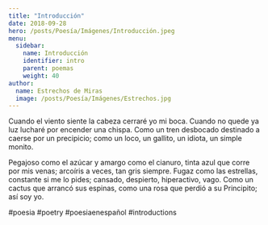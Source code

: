 ```yaml
---
title: "Introducción"
date: 2018-09-28
hero: /posts/Poesía/Imágenes/Introducción.jpeg
menu:
  sidebar:
    name: Introducción
    identifier: intro
    parent: poemas
    weight: 40
author:
  name: Estrechos de Miras
  image: /posts/Poesía/Imágenes/Estrechos.jpg
---
```


Cuando el viento siente la cabeza cerraré yo mi boca. Cuando no quede ya luz lucharé por encender una chispa. Como un tren desbocado destinado a caerse por un precipicio; como un loco, un gallito, un idiota, un simple monito.

Pegajoso como el azúcar y amargo como el cianuro, tinta azul que corre por mis venas; arcoíris a veces, tan gris siempre. Fugaz como las estrellas, constante si me lo pides; cansado, despierto, hiperactivo, vago. Como un cactus que arrancó sus espinas, como una rosa que perdió a su Principito; así soy yo.

#poesia #poetry #poesiaenespañol #introductions

